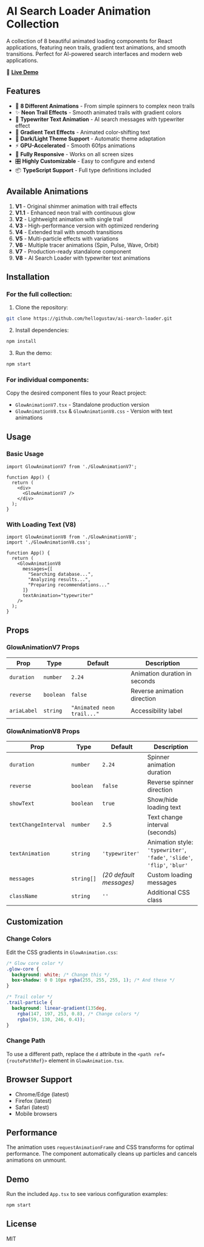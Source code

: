 # AI Search Loader Animation Collection

A collection of 8 beautiful animated loading components for React applications, featuring neon trails, gradient text animations, and smooth transitions. Perfect for AI-powered search interfaces and modern web applications.

🚀 **[Live Demo](https://ai-search-loader-demo-33db839f2540.herokuapp.com/)**

## Features

- 🎨 **8 Different Animations** - From simple spinners to complex neon trails
- ✨ **Neon Trail Effects** - Smooth animated trails with gradient colors
- 📝 **Typewriter Text Animation** - AI search messages with typewriter effect
- 🌈 **Gradient Text Effects** - Animated color-shifting text
- 🌙 **Dark/Light Theme Support** - Automatic theme adaptation
- ⚡ **GPU-Accelerated** - Smooth 60fps animations
- 📱 **Fully Responsive** - Works on all screen sizes
- 🎛️ **Highly Customizable** - Easy to configure and extend
- 📦 **TypeScript Support** - Full type definitions included

## Available Animations

1. **V1** - Original shimmer animation with trail effects
2. **V1.1** - Enhanced neon trail with continuous glow
3. **V2** - Lightweight animation with single trail
4. **V3** - High-performance version with optimized rendering
5. **V4** - Extended trail with smooth transitions
6. **V5** - Multi-particle effects with variations
7. **V6** - Multiple tracer animations (Spin, Pulse, Wave, Orbit)
8. **V7** - Production-ready standalone component
9. **V8** - AI Search Loader with typewriter text animations

## Installation

### For the full collection:

1. Clone the repository:
```bash
git clone https://github.com/hellogustav/ai-search-loader.git
```

2. Install dependencies:
```bash
npm install
```

3. Run the demo:
```bash
npm start
```

### For individual components:

Copy the desired component files to your React project:
- `GlowAnimationV7.tsx` - Standalone production version
- `GlowAnimationV8.tsx` & `GlowAnimationV8.css` - Version with text animations

## Usage

### Basic Usage

```tsx
import GlowAnimationV7 from './GlowAnimationV7';

function App() {
  return (
    <div>
      <GlowAnimationV7 />
    </div>
  );
}
```

### With Loading Text (V8)

```tsx
import GlowAnimationV8 from './GlowAnimationV8';
import './GlowAnimationV8.css';

function App() {
  return (
    <GlowAnimationV8
      messages={[
        "Searching database...",
        "Analyzing results...",
        "Preparing recommendations..."
      ]}
      textAnimation="typewriter"
    />
  );
}
```

## Props

### GlowAnimationV7 Props

| Prop | Type | Default | Description |
|------|------|---------|-------------|
| `duration` | `number` | `2.24` | Animation duration in seconds |
| `reverse` | `boolean` | `false` | Reverse animation direction |
| `ariaLabel` | `string` | `"Animated neon trail..."` | Accessibility label |

### GlowAnimationV8 Props

| Prop | Type | Default | Description |
|------|------|---------|-------------|
| `duration` | `number` | `2.24` | Spinner animation duration |
| `reverse` | `boolean` | `false` | Reverse spinner direction |
| `showText` | `boolean` | `true` | Show/hide loading text |
| `textChangeInterval` | `number` | `2.5` | Text change interval (seconds) |
| `textAnimation` | `string` | `'typewriter'` | Animation style: `'typewriter'`, `'fade'`, `'slide'`, `'flip'`, `'blur'` |
| `messages` | `string[]` | *(20 default messages)* | Custom loading messages |
| `className` | `string` | `''` | Additional CSS class |

## Customization

### Change Colors

Edit the CSS gradients in `GlowAnimation.css`:

```css
/* Glow core color */
.glow-core {
  background: white; /* Change this */
  box-shadow: 0 0 10px rgba(255, 255, 255, 1); /* And these */
}

/* Trail color */
.trail-particle {
  background: linear-gradient(135deg,
    rgba(147, 197, 253, 0.8), /* Change colors */
    rgba(59, 130, 246, 0.4));
}
```

### Change Path

To use a different path, replace the `d` attribute in the `<path ref={routePathRef}>` element in `GlowAnimation.tsx`.

## Browser Support

- Chrome/Edge (latest)
- Firefox (latest)
- Safari (latest)
- Mobile browsers

## Performance

The animation uses `requestAnimationFrame` and CSS transforms for optimal performance. The component automatically cleans up particles and cancels animations on unmount.

## Demo

Run the included `App.tsx` to see various configuration examples:

```bash
npm start
```

## License

MIT
